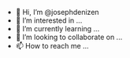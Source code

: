 - 👋 Hi, I’m @josephdenizen
- 👀 I’m interested in ...
- 🌱 I’m currently learning ...
- 💞️ I’m looking to collaborate on ...
- 📫 How to reach me ...

<!---
josephdenizen/josephdenizen is a ✨ special ✨ repository because its `README.md` (this file) appears on your GitHub profile.
You can click the Preview link to take a look at your changes.
--->
